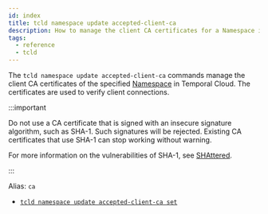 ```yaml
---
id: index
title: tcld namespace update accepted-client-ca
description: How to manage the client CA certificates for a Namespace in Temporal Cloud using tcld.
tags:
  - reference
  - tcld
---
```


The `tcld namespace update accepted-client-ca` commands manage the client CA certificates of the specified [Namespace](/concepts/what-is-a-namespace) in Temporal Cloud. The certificates are used to verify client connections.

:::important

Do not use a CA certificate that is signed with an insecure signature algorithm, such as SHA-1.
Such signatures will be rejected.
Existing CA certificates that use SHA-1 can stop working without warning.

For more information on the vulnerabilities of SHA-1, see [SHAttered](https://shattered.io/).

:::

Alias: `ca`

- [`tcld namespace update accepted-client-ca set`](/cloud/tcld/namespace/update/accepted-client-ca/set)
